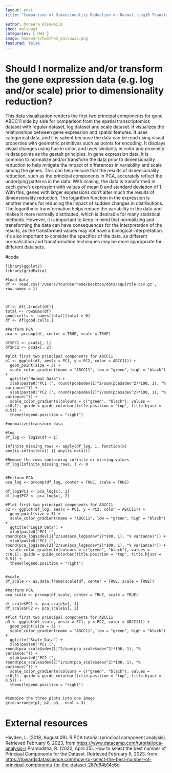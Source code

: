 ```yaml
---
layout: post
title: "Comparison of Dimensionality Reduction on Normal, Log10 Transformed and ScaleD Gene Expression"

author: Moneera Alsuwailm
jhed: malsuwa3
categories: [ HW3 ]
image: homework/hw3/hw3_malsuwa3.png
featured: false
---
```

# Should I normalize and/or transform the gene expression data (e.g. log and/or scale) prior to dimensionality reduction?

This data visualization renders the first two principal components for gene ABCC11 side by side for comparison from the spatial transcriptomics dataset with regular dataset, log dataset and scale dataset. It visualizes the relationships between gene expression and spatial features. It uses categorical data, and it is salient because the data can be read using visual properties with geometric primitives such as points for encoding. It displays visual changes using hue in color, and uses similarity in color and proximity in data points as the gestalt principles.
In gene expression data, it is common to normalize and/or transform the data prior to dimensionality reduction to help mitigate the impact of differences in variability and scale among the genes. This can help ensure that the results of dimensionality reduction, such as the principal components in PCA, accurately reflect the underlying patterns in the data.
With scaling, the data is transformed in each gene’s expression with values of mean 0 and standard deviation of 1. With this, genes with larger expressions don’t alter much the results of dimensionality reduction.
The logarithm function in the expression is another means for reducing the impact of sudden changes in distributions. The logarithmic transformation helps reduce the variability in the data and makes it more normally distributed, which is desirable for many statistical methods.
However, it is important to keep in mind that normalizing and transforming the data can have consequences for the interpretation of the results, as the transformed values may not have a biological interpretation. It's also important to consider the specifics of the data, as different normalization and transformation techniques may be more appropriate for different data sets.

#code

```
library(ggplot2)
library(gridExtra)

#Load data
df <- read.csv('/Users/YourUsername/Desktop/data/squirtle.csv.gz', row.names = 1)



df <- df[,4:ncol(df)]
total <- rowSums(df)
good.cells <- names(total)[total > 0]
df <- df[good.cells,]

#Perform PCA
pca <- prcomp(df, center = TRUE, scale = TRUE)

df$PC1 <- pca$x[, 1]
df$PC2 <- pca$x[, 2]

#plot first two principal components for ABCC11
p1 <- ggplot(df, aes(x = PC1, y = PC2, color = ABCC11)) +
  geom_point(size = 3) +
  scale_color_gradient(name = "ABCC11", low = "green", high = "black") +
  ggtitle("Normal Data") +
  xlab(paste0("PC1 (", round(pca$sdev[1]^2/sum(pca$sdev^2)*100, 1), "% variance)")) +
  ylab(paste0("PC2 (", round(pca$sdev[2]^2/sum(pca$sdev^2)*100, 1), "% variance)")) +
  scale_color_gradientn(colours = c("green", "black"), values = c(0,1), guide = guide_colorbar(title.position = "top", title.hjust = 0.5)) +
  theme(legend.position = "right")

#normalize/transform data

#log 
df_log <- log10(df + 1)

infinite_missing_rows <- apply(df_log, 1, function(x) any(is.infinite(x)) || any(is.na(x)))

#Remove the rows containing infinite or missing values
df_log[infinite_missing_rows, ] <- 0


#Perform PCA
pca_log <- prcomp(df_log, center = TRUE, scale = TRUE)

df_log$PC1 <- pca_log$x[, 1]
df_log$PC2 <- pca_log$x[, 2]

#Plot first two principal components for ABCC11
p2 <- ggplot(df_log, aes(x = PC1, y = PC2, color = ABCC11)) +
  geom_point(size = 3) +
  scale_color_gradient(name = "ABCC11", low = "green", high = "black") +
  ggtitle("Log10 Data") +
  xlab(paste0("PC1 (", round(pca_log$sdev[1]^2/sum(pca_log$sdev^2)*100, 1), "% variance)")) +
  ylab(paste0("PC2 (", round(pca_log$sdev[2]^2/sum(pca_log$sdev^2)*100, 1), "% variance)")) +
  scale_color_gradientn(colours = c("green", "black"), values = c(0,1), guide = guide_colorbar(title.position = "top", title.hjust = 0.5)) +
  theme(legend.position = "right")


#scale
df_scale <- as.data.frame(scale(df, center = TRUE, scale = TRUE))

#Perform PCA
pca_scale <- prcomp(df_scale, center = TRUE, scale = TRUE)

df_scale$PC1 <- pca_scale$x[, 1]
df_scale$PC2 <- pca_scale$x[, 2]

#Plot first two principal components for ABCC11
p3 <- ggplot(df_scale, aes(x = PC1, y = PC2, color = ABCC11)) +
  geom_point(size = 3) +
  scale_color_gradient(name = "ABCC11", low = "green", high = "black") +
  ggtitle("Scale Data") +
  xlab(paste0("PC1 (", round(pca_scale$sdev[1]^2/sum(pca_scale$sdev^2)*100, 1), "% variance)")) +
  ylab(paste0("PC2 (", round(pca_scale$sdev[2]^2/sum(pca_scale$sdev^2)*100, 1), "% variance)")) +
  scale_color_gradientn(colours = c("green", "black"), values = c(0,1), guide = guide_colorbar(title.position = "top", title.hjust = 0.5)) +
  theme(legend.position = "right")


#Combine the three plots into one image
grid.arrange(p1, p2, p3,  ncol = 3)
```


# External resources 
Hayden, L. (2018, August 09). R PCA tutorial (principal component analysis). Retrieved February 6, 2023, from https://www.datacamp.com/tutorial/pca-analysis-r
Pramoditha, R. (2022, April 25). How to select the best number of Principal Components for the Dataset. Retrieved February 6, 2023, from https://towardsdatascience.com/how-to-select-the-best-number-of-principal-components-for-the-dataset-287e64b14c6d

